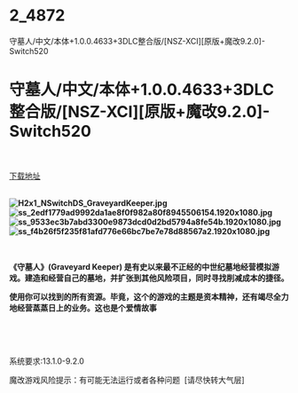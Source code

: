 # 2_4872
守墓人/中文/本体+1.0.0.4633+3DLC整合版/[NSZ-XCI][原版+魔改9.2.0]-Switch520
# 守墓人/中文/本体+1.0.0.4633+3DLC整合版/[NSZ-XCI][原版+魔改9.2.0]-Switch520
 <br/></br>
[下载地址](https://www.switch520.cc/article/4872 "下载地址")
<br/></br>

<p><strong><img title="H2x1_NSwitchDS_GraveyardKeeper.jpg" src="https://www.switch520.cc/muke_img/2021_07_31_481bd848bbefc.jpg" alt="H2x1_NSwitchDS_GraveyardKeeper.jpg"></strong><br>
<strong><img title="ss_2edf1779ad9992da1ae8f0f982a80f8945506154.1920x1080.jpg" src="https://www.switch520.cc/muke_img/2021_07_31_bba0e5da7c3a2.jpg" alt="ss_2edf1779ad9992da1ae8f0f982a80f8945506154.1920x1080.jpg"></strong><br>
<strong><img title="ss_9533ec3b7abd3300e9873dcd0d2bd5794a8fe54b.1920x1080.jpg" src="https://www.switch520.cc/muke_img/2021_07_31_d0e2c40ee4b70.jpg" alt="ss_9533ec3b7abd3300e9873dcd0d2bd5794a8fe54b.1920x1080.jpg"></strong><br>
<strong><img title="ss_f4b26f5f235f81afd776e66bc7be7e78d88567a2.1920x1080.jpg" src="https://www.switch520.cc/muke_img/2021_07_31_920cd96e8aef7.jpg" alt="ss_f4b26f5f235f81afd776e66bc7be7e78d88567a2.1920x1080.jpg"></strong></p>
<p>&nbsp;</p>
<p><strong>《守墓人》(Graveyard Keeper) 是有史以来最不正经的中世纪墓地经营模拟游戏。建造和经营自己的墓地，并扩张到其他风险项目，同时寻找削减成本的捷径。</strong></p>
<p><strong>使用你可以找到的所有资源。毕竟，这个的游戏的主题是资本精神，还有竭尽全力地经营蒸蒸日上的业务。这也是个爱情故事</strong></p>
<p>&nbsp;</p>
<p>&nbsp;</p>
<p>系统要求:13.1.0-9.2.0</p>
<p>魔改游戏风险提示：有可能无法运行或者各种问题 &nbsp;[请尽快转大气层]</p>



